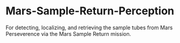 # Mars-Sample-Return-Perception
For detecting, localizing, and retrieving the sample tubes from Mars Perseverence via the Mars Sample Return mission.
